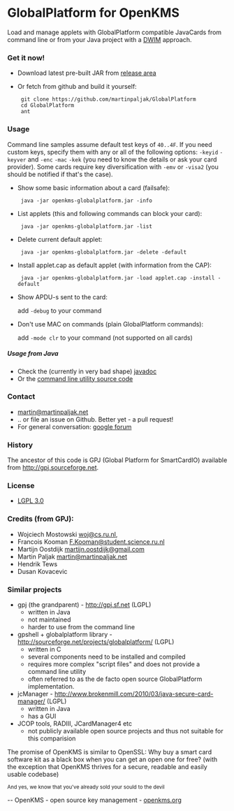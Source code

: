 GlobalPlatform for OpenKMS
==========================
Load and manage applets with GlobalPlatform compatible JavaCards from command line or from your Java project with a [DWIM](http://en.wikipedia.org/wiki/DWIM) approach.

### Get it now!
 * Download latest pre-built JAR from [release area](https://github.com/martinpaljak/GlobalPlatform/releases)
 * Or fetch from github and build it yourself:

        git clone https://github.com/martinpaljak/GlobalPlatform
        cd GlobalPlatform
        ant

### Usage
Command line samples assume default test keys of ```40..4F```. If you need custom keys, specify them with any or all of the following options: ```-keyid``` ```-keyver``` and ```-enc``` ```-mac``` ```-kek``` (you need to know the details or ask your card provider). Some cards require key diversification with ```-emv``` or ```-visa2``` (you should be notified if that's the case).

 * Show some basic information about a card (failsafe):

        java -jar openkms-globalplatform.jar -info

 * List applets (this and following commands can block your card):

        java -jar openkms-globalplatform.jar -list

 * Delete current default applet:

        java -jar openkms-globalplatform.jar -delete -default

 * Install applet.cap as default applet (with information from the CAP):

        java -jar openkms-globalplatform.jar -load applet.cap -install -default
 
 * Show APDU-s sent to the card:
   
   add ```-debug``` to your command

 * Don't use MAC on commands (plain GlobalPlatform commands):

   add ```-mode clr``` to your command (not supported on all cards)

##### Usage from Java
 * Check the (currently in very bad shape) [javadoc](http://martinpaljak.github.io/GlobalPlatform/)
 * Or the [command line utility source code](https://github.com/martinpaljak/GlobalPlatform/blob/master/src/openkms/gpj/GPJTool.java)

### Contact 

 * martin@martinpaljak.net
 * .. or file an issue on Github. Better yet - a pull request!
 * For general conversation: [google forum](https://groups.google.com/forum/#!forum/openkms)

### History

The ancestor of this code is GPJ (Global Platform for SmartCardIO)
available from http://gpj.sourceforge.net.

### License

 * [LGPL 3.0](http://www.gnu.org/licenses/lgpl-3.0.html)

### Credits (from GPJ):
 *  Wojciech Mostowski <woj@cs.ru.nl>,
 *  Francois Kooman <F.Kooman@student.science.ru.nl>
 *  Martijn Oostdijk <martijn.oostdijk@gmail.com>
 *  Martin Paljak <martin@martinpaljak.net>
 *  Hendrik Tews
 *  Dusan Kovacevic

### Similar projects
 * gpj (the grandparent) - http://gpj.sf.net (LGPL)
   * written in Java 
   * not maintained
   * harder to use from the command line
 * gpshell + globalplatform library - http://sourceforge.net/projects/globalplatform/ (LGPL)
   * written in C
   * several components need to be installed and compiled
   * requires more complex "script files" and does not provide a command line utility
   * often referred to as the de facto open source GlobalPlatform implementation.
 * jcManager - http://www.brokenmill.com/2010/03/java-secure-card-manager/ (LGPL)
   * written in Java  
   * has a GUI 
 * JCOP tools, RADIII, JCardManager4 etc
   * not publicly available open source projects and thus not suitable for this comparision

The promise of OpenKMS is similar to OpenSSL: Why buy a smart card software kit as a black box when you can get an open one for free? (with the exception that OpenKMS thrives for a secure, readable and easily usable codebase)

<sub>And yes, we know that you've already sold your sould to the devil</sub>

-- 
OpenKMS - open source key management - [openkms.org](http://openkms.org)
